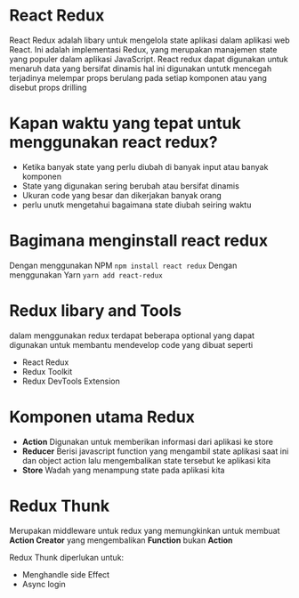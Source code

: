 # React Redux
React Redux adalah libary untuk mengelola state aplikasi dalam aplikasi web React. Ini adalah implementasi Redux, yang merupakan manajemen state yang populer dalam aplikasi JavaScript. React redux dapat digunakan untuk menaruh data yang bersifat dinamis hal ini digunakan untutk mencegah terjadinya melempar props berulang pada setiap komponen atau yang disebut props drilling

# Kapan waktu yang tepat untuk menggunakan react redux?
- Ketika banyak state yang perlu diubah di banyak input atau banyak komponen
- State yang digunakan sering berubah atau bersifat dinamis
- Ukuran code yang besar dan dikerjakan banyak orang
- perlu unutk mengetahui bagaimana state diubah seiring waktu

# Bagimana menginstall react redux
Dengan menggunakan NPM
`npm install react redux`
Dengan menggunakan Yarn
`yarn add react-redux`

# Redux libary and Tools
dalam menggunakan redux terdapat beberapa optional yang dapat digunakan untuk membantu mendevelop code yang dibuat seperti
- React Redux
- Redux Toolkit
- Redux DevTools Extension

# Komponen utama Redux
- **Action**
Digunakan untuk memberikan informasi dari aplikasi ke store
- **Reducer**
Berisi javascript function yang mengambil state aplikasi saat ini dan object action lalu mengembalikan state tersebut ke aplikasi kita
- **Store**
Wadah yang menampung state pada aplikasi kita

# Redux Thunk
Merupakan middleware untuk redux yang memungkinkan untuk membuat **Action Creator** yang mengembalikan **Function** bukan **Action**

Redux Thunk diperlukan untuk: 
- Menghandle side Effect
- Async login
